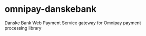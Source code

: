 # omnipay-danskebank
Danske Bank Web Payment Service gateway for Omnipay payment processing library

